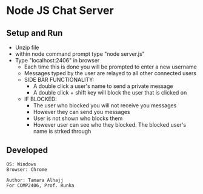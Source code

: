 # Node JS Chat Server

## Setup and Run
* Unzip file
* within node command prompt type "node server.js"
* Type "localhost:2406" in browser
	* Each time this is done you will be prompted to enter a new username
	* Messages typed by the user are relayed to all other connected users
	* SIDE BAR FUNCTIONALITY:
		* A double click a user's name to send a private message
		* A double click + shift key will block the user that is clicked on
	* IF BLOCKED:
		* The user who blocked you will not receive you messages
		* However they can send you messages
		* User is not shown who blocks them
		* However user can see who they blocked. The blocked user's name is strked through

## Developed
	OS: Windows
	Browser: Chrome
	
	Author: Tamara Alhajj
	For COMP2406, Prof. Runka
